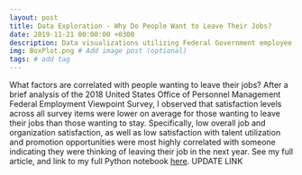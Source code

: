 ```yaml
---
layout: post
title: Data Exploration - Why Do People Want to Leave Their Jobs?
date: 2019-11-21 00:00:00 +0300
description: Data visualizations utilizing Federal Government employee satisfaction data # Add post description (optional)
img: BoxPlot.png # Add image post (optional)
tags: # add tag
---
```

What factors are correlated with people wanting to leave their jobs? After a brief analysis of the 2018 United States Office of Personnel Management Federal Employment Viewpoint Survey, I observed that satisfaction levels across all survey items were lower on average for those wanting to leave their jobs than those wanting to stay. Specifically, low overall job and organization satisfaction, as well as low satisfaction with talent utilization and promotion opportunities were most highly correlated with someone indicating they were thinking of leaving their job in the next year. See my full article, and link to my full Python notebook [here](https://www.google.com). UPDATE LINK
